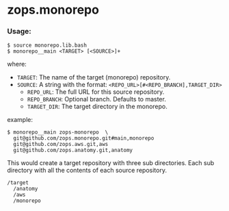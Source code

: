 # zops.monorepo

### Usage:

```
$ source monorepo.lib.bash
$ monorepo__main <TARGET> [<SOURCE>]+
```

where:

* `TARGET`: The name of the target (monorepo) repository.
* `SOURCE`: A string with the format: `<REPO_URL>[#<REPO_BRANCH],TARGET_DIR>`
  * `REPO_URL`: The full URL for this source repository.
  * `REPO_BRANCH`: Optional branch. Defaults to master.
  * `TARGET_DIR`: The target directory in the monorepo.

example:

```
$ monorepo__main zops-monorepo  \
  git@github.com/zops.monorepo.git#main,monorepo 
  git@github.com/zops.aws.git,aws
  git@github.com/zops.anatomy.git,anatomy
```

This would create a target repository with three sub directories. Each sub directory with all the contents of each source repository.

```
/target
  /anatomy
  /aws
  /monorepo
```` 
